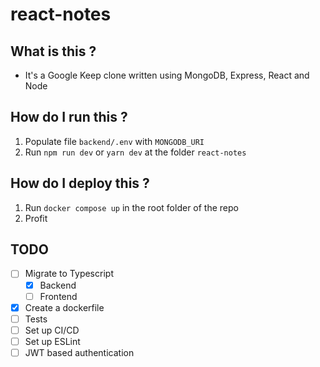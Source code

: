 # react-notes

## What is this ?

- It's a Google Keep clone written using MongoDB, Express, React and Node

## How do I run this ?

1. Populate file `backend/.env` with `MONGODB_URI`
2. Run `npm run dev` or `yarn dev` at the folder `react-notes`

## How do I deploy this ?

1. Run `docker compose up` in the root folder of the repo
2. Profit

## TODO

- [ ] Migrate to Typescript
  - [x] Backend
  - [ ] Frontend
- [x] Create a dockerfile
- [ ] Tests
- [ ] Set up CI/CD
- [ ] Set up ESLint
- [ ] JWT based authentication
